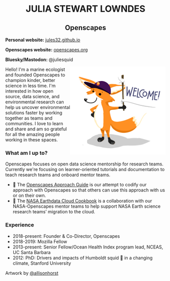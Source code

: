 
<h1 align="center"> JULIA STEWART LOWNDES </h1>

<h2 align="center"> Openscapes</h2>

  
**Personal website:** [jules32.github.io](https://jules32.github.io)

**Openscapes website:** [openscapes.org](https://openscapes.org)

**Bluesky/Mastodon:** @juliesquid

<img align="right" src="https://github.com/jules32/jules32/blob/main/openscapes-welcome-fox.png" width="300">  

Hello! I'm a marine ecologist and founded Openscapes to champion kinder, better science in less time. I'm interested in how open source, data science, and environmental research can help us uncover environmental solutions faster by working together as teams and communities. I love to learn and share and am so grateful for all the amazing people working in these spaces.


### What am I up to? 

Openscapes focuses on open data science mentorship for research teams. Currently we're focusing on learner-oriented tutorials and documentation to teach research teams and onboard mentor teams. 

- 🌄 The [Openscapes Approach Guide](https://openscapes.github.io/approach-guide) is our attempt to codify our approach with Openscapes so that others can use this approach with us or on their own. 
- 🚀 The [NASA Earthdata Cloud Cookbook](https://nasa-openscapes.github.io/earthdata-cloud-cookbook) is a collaboration with our NASA-Openscapes mentor teams to help support NASA Earth science research teams’ migration to the cloud.

### Experience

- 2018-present: Founder & Co-Director, Openscapes 
- 2018-2019: Mozilla Fellow
- 2013-present: Senior Fellow/Ocean Health Index program lead, NCEAS, UC Santa Barbara
- 2012: PhD: Drivers and impacts of Humboldt squid 🦑 in a changing climate, Stanford University

Artwork by [@allisonhorst](https://github.com/allisonhorst)

